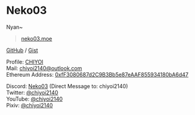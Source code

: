 # Neko03
Nyan~
> [neko03.moe](https://neko03.moe)

[GitHub](https://github.com/chiyoi) / [Gist](https://gist.github.com/chiyoi)

Profile: [CHIYOI](https://gravatar.com/chiyoi2140)\
Mail: chiyoi2140@outlook.com\
Ethereum Address: [0xfF3080687d2C9B3Bb5e87eAAF855934180bA6d47](https://etherscan.io/address/0xfF3080687d2C9B3Bb5e87eAAF855934180bA6d47)

Discord: [Neko03](https://discord.gg/92F2d47Kz5) (Direct Message to: chiyoi2140)\
Twitter: [@chiyoi2140](https://twitter.com/chiyoi2140)\
YouTube: [@chiyoi2140](https://www.youtube.com/@chiyoi2140)\
Pixiv: [@chiyoi2140](https://www.pixiv.net/users/33257904)
